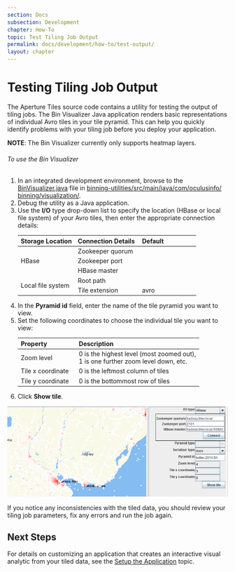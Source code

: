```yaml
---
section: Docs
subsection: Development
chapter: How-To
topic: Test Tiling Job Output
permalink: docs/development/how-to/test-output/
layout: chapter
---
```


Testing Tiling Job Output
=========================

The Aperture Tiles source code contains a utility for testing the output of tiling jobs. The Bin Visualizer Java application renders basic representations of individual Avro tiles in your tile pyramid. This can help you quickly identify problems with your tiling job before you deploy your application.

**NOTE**: The Bin Visualizer currently only supports heatmap layers.

<h6 class="procedure">To use the Bin Visualizer</h6>

1. In an integrated development environment, browse to the [BinVisualizer.java](https://github.com/unchartedsoftware/aperture-tiles/blob/master/binning-utilities/src/main/java/com/oculusinfo/binning/visualization/BinVisualizer.java) file in [binning-utilities/<wbr>src/<wbr>main/<wbr>java/<wbr>com/<wbr>oculusinfo/<wbr>binning/<wbr>visualization/](https://github.com/unchartedsoftware/aperture-tiles/tree/master/binning-utilities/src/main/java/com/oculusinfo/binning/visualization).
2. Debug the utility as a Java application.
3. Use the **I/O** type drop-down list to specify the location (HBase or local file system) of your Avro tiles, then enter the appropriate connection details:
	<div class="props">
		<table class="summaryTable" width="100%">
			<thead>
				<tr>
					<th scope="col" width="32%">Storage Location</th>
					<th scope="col" width="36%">Connection Details</th>
					<th scope="col" width="32%">Default</th>
				</tr>
			</thead>
			<tbody>
				<tr>
					<td class="description" rowspan="3">HBase</td>
					<td class="property">Zookeeper quorum</td>
					<td class="value"/>
				</tr>
				<tr>
					<td class="property">Zookeeper port</td>
					<td class="value"/>
				</tr>
				<tr>
					<td class="property">HBase master</td>
					<td class="value"/>
				</tr>
				<tr>
					<td class="description" rowspan="2">Local file system</td>
					<td class="property">Root path</td>
					<td class="value"/>
				</tr>
				<tr>
					<td class="property">Tile extension</td>
					<td class="value">avro</td>
				</tr>
			</tbody>
		</table>
	</div>
4. In the **Pyramid id** field, enter the name of the tile pyramid you want to view.
5. Set the following coordinates to choose the individual tile you want to view:
	<div class="props">
		<table class="summaryTable" width="100%">
			<thead>
				<tr>
					<th scope="col" width="32%">Property</th>
					<th scope="col" width="68%">Description</th>
				</tr>
			</thead>
			<tbody>
				<tr>
					<td class="property">Zoom level</td>
					<td class="description">
						0 is the highest level (most zoomed out),
						<br>1 is one further zoom level down, etc.
					</td>
				</tr>
					<td class="property">Tile x coordinate</td>
					<td class="description">0 is the leftmost column of tiles</td>
				</tr>
				</tr>
					<td class="property">Tile y coordinate</td>
					<td class="description">0 is the bottommost row of tiles</td>
				</tr>
			</tbody>
		</table>
	</div>
6. Click **Show tile**.

<img src="../../../../img/bin-visualizer.png" class="screenshot" alt="Bin Visualizer" />

If you notice any inconsistencies with the tiled data, you should review your tiling job parameters, fix any errors and run the job again.

## Next Steps ##

For details on customizing an application that creates an interactive visual analytic from your tiled data, see the [Setup the Application](../app-setup/) topic.